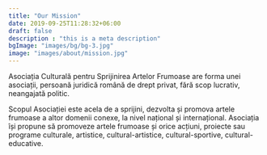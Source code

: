 ```yaml
---
title: "Our Mission"
date: 2019-09-25T11:28:32+06:00
draft: false
description : "this is a meta description"
bgImage: "images/bg/bg-3.jpg"
image: "images/about/mission.jpg"
---
```



Asociația Culturală pentru Sprijinirea Artelor Frumoase are forma unei asociații, persoană juridică română de drept privat, fără scop lucrativ, neangajată politic.

Scopul Asociației este acela de a sprijini, dezvolta și promova artele frumoase a altor domenii conexe, la nivel național și internațional. Asociația își propune să promoveze artele frumoase și orice acțiuni, proiecte sau programe culturale, artistice, cultural-artistice, cultural-sportive, cultural-educative.